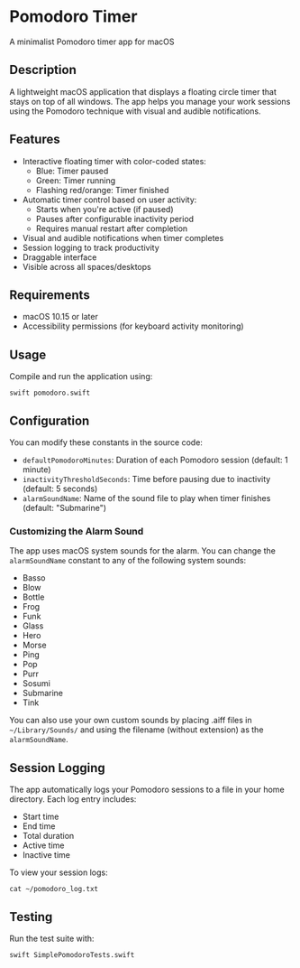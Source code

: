 # Pomodoro Timer
A minimalist Pomodoro timer app for macOS

## Description
A lightweight macOS application that displays a floating circle timer that stays on top of all windows. The app helps you manage your work sessions using the Pomodoro technique with visual and audible notifications.

## Features
- Interactive floating timer with color-coded states:
  - Blue: Timer paused
  - Green: Timer running
  - Flashing red/orange: Timer finished
- Automatic timer control based on user activity:
  - Starts when you're active (if paused)
  - Pauses after configurable inactivity period
  - Requires manual restart after completion
- Visual and audible notifications when timer completes
- Session logging to track productivity
- Draggable interface
- Visible across all spaces/desktops

## Requirements
- macOS 10.15 or later
- Accessibility permissions (for keyboard activity monitoring)

## Usage
Compile and run the application using:
```
swift pomodoro.swift
```

## Configuration
You can modify these constants in the source code:
- `defaultPomodoroMinutes`: Duration of each Pomodoro session (default: 1 minute)
- `inactivityThresholdSeconds`: Time before pausing due to inactivity (default: 5 seconds)
- `alarmSoundName`: Name of the sound file to play when timer finishes (default: "Submarine")

### Customizing the Alarm Sound
The app uses macOS system sounds for the alarm. You can change the `alarmSoundName` constant to any of the following system sounds:
- Basso
- Blow
- Bottle
- Frog
- Funk
- Glass
- Hero
- Morse
- Ping
- Pop
- Purr
- Sosumi
- Submarine
- Tink

You can also use your own custom sounds by placing .aiff files in `~/Library/Sounds/` and using the filename (without extension) as the `alarmSoundName`.

## Session Logging
The app automatically logs your Pomodoro sessions to a file in your home directory. Each log entry includes:
- Start time
- End time
- Total duration
- Active time
- Inactive time

To view your session logs:
```
cat ~/pomodoro_log.txt
```

## Testing
Run the test suite with:
```
swift SimplePomodoroTests.swift
```
